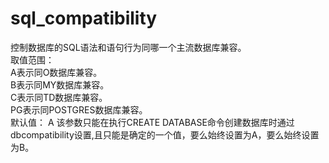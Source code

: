 # sql_compatibility
控制数据库的SQL语法和语句行为同哪一个主流数据库兼容。  
取值范围：  
A表示同O数据库兼容。  
B表示同MY数据库兼容。  
C表示同TD数据库兼容。  
PG表示同POSTGRES数据库兼容。  
默认值： A
该参数只能在执行CREATE DATABASE命令创建数据库时通过dbcompatibility设置,且只能是确定的一个值，要么始终设置为A，要么始终设置为B。  
```

```
